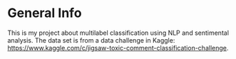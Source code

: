 # General Info
This is my project about multilabel classification using NLP and sentimental analysis. The data set is from a data challenge in Kaggle: https://www.kaggle.com/c/jigsaw-toxic-comment-classification-challenge.
